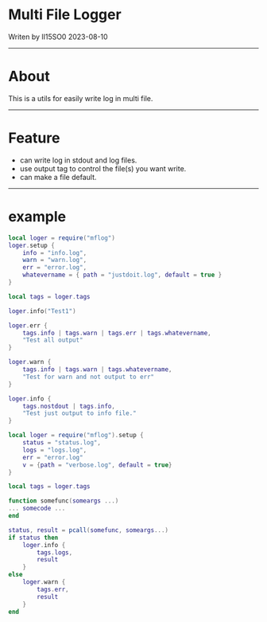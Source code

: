 # Multi File Logger
Writen by lI15SO0 2023-08-10

---

# About

This is a utils for easily write log in multi file.

---

# Feature

- can write log in stdout and log files.
- use output tag to control the file(s) you want write.
- can make a file default.

---

# example

```lua
local loger = require("mflog")
loger.setup {
	info = "info.log",
	warn = "warn.log",
	err = "error.log",
	whatevername = { path = "justdoit.log", default = true }
}

local tags = loger.tags

loger.info("Test1")

loger.err {
	tags.info | tags.warn | tags.err | tags.whatevername,
	"Test all output"
}

loger.warn {
	tags.info | tags.warn | tags.whatevername,
	"Test for warn and not output to err"
}

loger.info {
	tags.nostdout | tags.info,
	"Test just output to info file."
}
```

```lua
local loger = require("mflog").setup {
	status = "status.log",
	logs = "logs.log",
	err = "error.log"
	v = {path = "verbose.log", default = true}
}

local tags = loger.tags

function somefunc(someargs ...) 
... somecode ...
end

status, result = pcall(somefunc, someargs...)
if status then
	loger.info {
		tags.logs,
		result
	}
else
	loger.warn {
		tags.err,
		result
	}
end

```
